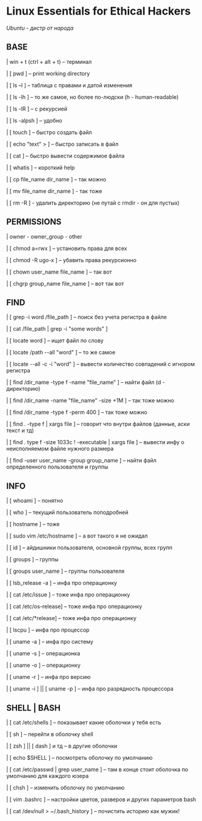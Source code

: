 # Linux Essentials for Ethical Hackers

*Ubuntu - дистр от народа*

## BASE

|	win + t (ctrl + alt + t) – терминал



|	[ pwd ] – print working directory



|	[ ls –l ] – таблица с правами и датой изменения

|	[ ls -lh ] – то же самое, но более по-людски (h - human-readable)

|	[ ls -lR ] – с рекурсией

|	[ ls -alpsh ] – удобно



|	[ touch ] – быстро создать файл

|	[ echo "text" > ] – быстро записать в файл

|	[ cat ] – быстро вывести содержимое файла



|	[ whatis ] – короткий help



|	[ cp file_name dir_name ] – так можно

|	[ mv file_name dir_name ] - так тоже



|	[ rm -R ] - удалить директорию (не путай с rmdir - он для пустых)



## PERMISSIONS

| owner - owner_group - other



|	[ chmod  a=rwx ] – установить права для всех

|	[ chmod -R ugo-x ]  – убавить права рекурсионно



|	[ chown user_name file_name ] – так вот 

|	[ chgrp group_name file_name ] – вот так вот



## FIND

|	[ grep -i word /file_path ] – поиск без учета регистра в файле

|	[ cat /file_path | grep -i "some words" ]



|	[ locate word ] – ищет файл по слову

|	[ locate /path --all "word" ] – то же самое

|	[ locate --all -c -i "word" ] – вывести количество совпадений с игнором регистра



|	[ find /dir_name -type f  -name "file_name" ] – найти файл (d - директорию)

|	[ find /dir_name  -name "file_name"  -size +1M ] – так тоже можно

|	[ find /dir_name  -type f -perm 400 ] – так тоже можно

|	[ find . -type f | xargs file ] – говорит что внутри файлов (данные, аски текст и тд)

|	[ find . type f -size 1033c ! -executable | xargs file ] – вывести инфу о неисполняемом файле нужного размера 

|	[ find -user user_name -group group_name ] – найти файл определенного пользователя и группы



## INFO

|	[ whoami ]  – понятно

|	[ who ] – текущий пользователь поподробней

|	[ hostname ] – тоже

|	[ sudo vim /etc/hostname ] – а вот такого я не ожидал

|	[ id ] – айдишники пользователя, основной группы, всех групп

|	[ groups ] – группы

|	[ groups user_name ] – группы пользователя

|	[ lsb_release -a ] – инфа про операционку

|	[ cat /etc/issue ] – тоже инфа про операционку

|	[ cat /etc/os-release] – тоже инфа про операционку

|	[ cat /etc/*release] – тоже инфа про операционку



|	[ lscpu ] – инфа про процессор

|	[ uname -a ] – инфа про систему

|	[ uname -s ] – операционка

|	[ uname -o ] – операционку

|	[ uname -r ] – инфа про версию

|	[ uname -i  ] || [ uname -p ] – инфа про разрядность процессора



## SHELL | BASH

|	[ cat /etc/shells ] – показывает какие оболочки у тебя есть

|	[ sh ] – перейти в оболочку shell

|	[ zsh ] || [ dash ] и тд – в другие оболочки

|	[ echo $SHELL ] – посмотреть оболочку по умолчанию

|	[ cat /etc/passwd | grep user_name ] – там в конце стоит оболочка по умолчанию для каждого юзера

|	[ chsh ] – изменить оболочку по умолчанию

|	[ vim .bashrc ] – настройки цветов, разверов и других параметров bash

|	[ cat /dev/null > ~/.bash_history ] – почистить историю как мужик!

